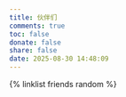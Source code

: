 ```yaml
---
title: 伙伴们
comments: true
toc: false
donate: false
share: false
date: 2025-08-30 14:48:09
---
```

{% linklist friends random %}
